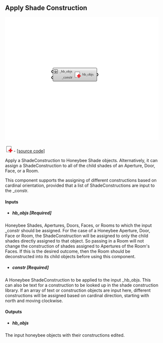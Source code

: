 ## Apply Shade Construction

![](../../images/components/Apply_Shade_Construction.png)

![](../../images/icons/Apply_Shade_Construction.png) - [[source code]](https://github.com/ladybug-tools/honeybee-grasshopper-energy/blob/master/honeybee_grasshopper_energy/src//HB%20Apply%20Shade%20Construction.py)


Apply a ShadeConstruction to Honeybee Shade objects. Alternatively, it can assign a ShadeConstruction to all of the child shades of an Aperture, Door, Face, or a Room. 

This component supports the assigning of different constructions based on cardinal orientation, provided that a list of ShadeConstructions are input to the _constr.  



#### Inputs
* ##### hb_objs [Required]
Honeybee Shades, Apertures, Doors, Faces, or Rooms to which the input _constr should be assigned. For the case of a Honeybee Aperture, Door, Face or Room, the ShadeConstruction will be assigned to only the child shades directly assigned to that object. So passing in a Room will not change the construction of shades assigned to Apertures of the Room's Faces. If this is the desired outcome, then the Room should be deconstructed into its child objects before using this component. 
* ##### constr [Required]
A Honeybee ShadeConstruction to be applied to the input _hb_objs. This can also be text for a construction to be looked up in the shade construction library. If an array of text or construction objects are input here, different constructions will be assigned based on cardinal direction, starting with north and moving clockwise. 

#### Outputs
* ##### hb_objs
The input honeybee objects with their constructions edited. 